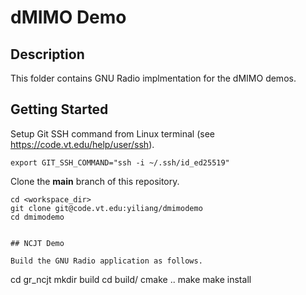 # dMIMO Demo


## Description
This folder contains GNU Radio implmentation for the dMIMO demos.


## Getting Started

Setup Git SSH command from Linux terminal (see https://code.vt.edu/help/user/ssh).
```
export GIT_SSH_COMMAND="ssh -i ~/.ssh/id_ed25519"
```
Clone the **main** branch of this repository.
```
cd <workspace_dir>
git clone git@code.vt.edu:yiliang/dmimodemo
cd dmimodemo


## NCJT Demo

Build the GNU Radio application as follows.
```
cd gr_ncjt
mkdir build
cd build/
cmake ..
make
make install
```

